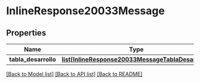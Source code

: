 # InlineResponse20033Message

## Properties
Name | Type | Description | Notes
------------ | ------------- | ------------- | -------------
**tabla_desarrollo** | [**list[InlineResponse20033MessageTablaDesarrollo]**](InlineResponse20033MessageTablaDesarrollo.md) |  | [optional] 

[[Back to Model list]](../README.md#documentation-for-models) [[Back to API list]](../README.md#documentation-for-api-endpoints) [[Back to README]](../README.md)

